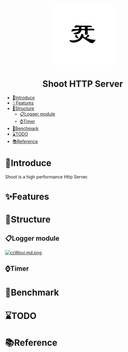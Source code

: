 <div align=center><img src="https://github.com/Hanwn/Shoot/blob/dev/pic/logo.png?raw=true" width="200px" height="200px" ></div>

<h1 align=center>Shoot HTTP Server</h1>

- [:beginner:Introduce](#beginnerintroduce)
- [:sparkles:Features](#sparklesfeatures)
- [:construction:Structure](#constructionstructure)
  - [:clipboard:Logger module](#clipboardlogger-module)
  - [:watch:Timer](#watchtimer)
- [:rocket:Benchmark](#rocketbenchmark)
- [:hourglass:TODO](#hourglasstodo)
- [:books:Reference](#booksreference)
# :beginner:Introduce

Shoot is a high performance Http Server.



# :sparkles:Features

# :construction:Structure

## :clipboard:Logger module
[![ccWouj.md.png](https://z3.ax1x.com/2021/04/14/ccWouj.md.png)](https://imgtu.com/i/ccWouj)


## :watch:Timer

# :rocket:Benchmark





# :hourglass:TODO


# :books:Reference

